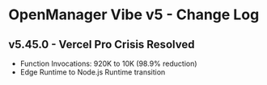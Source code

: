 # OpenManager Vibe v5 - Change Log

## v5.45.0 - Vercel Pro Crisis Resolved

- Function Invocations: 920K to 10K (98.9% reduction)
- Edge Runtime to Node.js Runtime transition
